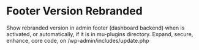 # Footer Version Rebranded
Show rebranded version in admin footer (dashboard backend) when is activated, or automatically, if it is in mu-plugins directory. Expand, secure, enhance, core code, on /wp-admin/includes/update.php
